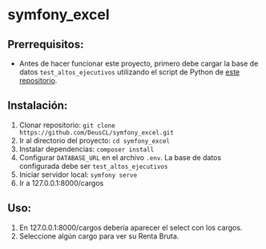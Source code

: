 # symfony_excel

## Prerrequisitos:
- Antes de hacer funcionar este proyecto, primero debe cargar la base de datos `test_altos_ejecutivos` utilizando el script de Python de [este repositorio](https://github.com/DeusCL/pyexcel).


## Instalación:
1) Clonar repositorio: `git clone https://github.com/DeusCL/symfony_excel.git`
2) Ir al directorio del proyecto: `cd symfony_excel`
3) Instalar dependencias: `composer install`
4) Configurar `DATABASE_URL` en el archivo `.env`. La base de datos configurada debe ser `test_altos_ejecutivos`
5) Iniciar servidor local: `symfony serve`
6) Ir a 127.0.0.1:8000/cargos


## Uso:
1) En 127.0.0.1:8000/cargos debería aparecer el select con los cargos.
2) Seleccione algún cargo para ver su Renta Bruta.

